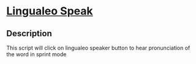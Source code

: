 # [Lingualeo Speak](https://github.com/baturkacamak/user-scripts/tree/master/lingualeo-speak)

## Description

This script will click on lingualeo speaker button to hear pronunciation of the word in sprint mode